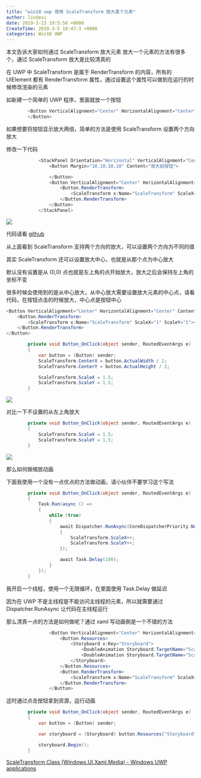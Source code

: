 ```yaml
---
title: "win10 uwp 使用 ScaleTransform 放大某个元素"
author: lindexi
date: 2019-3-13 19:5:56 +0800
CreateTime: 2020-3-5 10:47:3 +0800
categories: Win10 UWP
---
```


本文告诉大家如何通过 ScaleTransform 放大元素
放大一个元素的方法有很多个，通过 ScaleTransform 放大是比较清真的

<!--more-->


<!-- csdn -->

在 UWP 中 ScaleTransform 是属于 RenderTransform 的内容，所有的 UIElement 都有 RenderTransform 属性，通过设置这个属性可以做到在运行的时候修改渲染的元素

如新建一个简单的 UWP 程序，里面就放一个按钮

```csharp
        <Button VerticalAlignment="Center" HorizontalAlignment="Center" Content="Click" Click="Button_OnClick">
        </Button>
```

如果想要将按钮显示放大两倍，简单的方法是使用 ScaleTransform 设置两个方向放大

修改一下代码

```csharp
            <StackPanel Orientation="Horizontal" VerticalAlignment="Center" HorizontalAlignment="Center">
                <Button Margin="10,10,10,10" Content="放大前按钮">

                </Button>
                <Button VerticalAlignment="Center" HorizontalAlignment="Center" Content="放大的按钮">
                    <Button.RenderTransform>
                        <ScaleTransform x:Name="ScaleTransform" ScaleX="2" ScaleY="2"></ScaleTransform>
                    </Button.RenderTransform>
                </Button>
            </StackPanel>
```

<!-- ![](image/win10 uwp 使用 ScaleTransform 放大某个元素/win10 uwp 使用 ScaleTransform 放大某个元素0.png) -->

![](http://image.acmx.xyz/lindexi%2F2019313172057692)

代码请看 [github](https://github.com/lindexi/lindexi_gd/tree/2c00ce47ec76474b95953bbfc17e286d9938d534/HearqicalbasteKajalltearfearnahir)

从上面看到 ScaleTransform 支持两个方向的放大，可以设置两个方向为不同的值

其实 ScaleTransform 还可以设置放大中心，也就是从那个点为中心放大

默认没有设置是从 (0,0) 点也就是左上角的点开始放大，放大之后会保持左上角的坐标不变

很多时候会使用到的是从中心放大，从中心放大需要设置放大元素的中心点，请看代码，在按钮点击的时候放大，中心点是按钮中心

```csharp
<Button VerticalAlignment="Center" HorizontalAlignment="Center" Content="放大的按钮" Click="Button_OnClick">
    <Button.RenderTransform>
        <ScaleTransform x:Name="ScaleTransform" ScaleX="1" ScaleY="1"></ScaleTransform>
    </Button.RenderTransform>
</Button>
```

```csharp
        private void Button_OnClick(object sender, RoutedEventArgs e)
        {
            var button = (Button) sender;
            ScaleTransform.CenterX = button.ActualWidth / 2;
            ScaleTransform.CenterY = button.ActualHeight / 2;

            ScaleTransform.ScaleX = 1.5;
            ScaleTransform.ScaleY = 1.5;
        }
```
<!-- ![](image/win10 uwp 使用 ScaleTransform 放大某个元素/中心放大.gif) -->

![](http://image.acmx.xyz/lindexi%2F2019313174718402)

对比一下不设置的从左上角放大


```csharp
        private void Button_OnClick(object sender, RoutedEventArgs e)
        {
            ScaleTransform.ScaleX = 1.5;
            ScaleTransform.ScaleY = 1.5;
        }
```


![](http://image.acmx.xyz/lindexi%2F2019313174957992)

那么如何做缩放动画

下面我使用一个没有一点优点的方法做动画，请小伙伴不要学习这个写法

```csharp
        private void Button_OnClick(object sender, RoutedEventArgs e)
        {
            Task.Run(async () =>
            {
                while (true)
                {
                    await Dispatcher.RunAsync(CoreDispatcherPriority.Normal, () =>
                    {
                        ScaleTransform.ScaleX++;
                        ScaleTransform.ScaleY++;
                    });

                    await Task.Delay(100);
                }
            });
        }
```

我开启一个线程，使用一个无限循环，在里面使用 Task.Delay 做延迟

因为在 UWP 不是主线程是不能访问主线程的元素，所以就需要通过 Dispatcher.RunAsync 让代码在主线程运行

那么清真一点的方法是如何做呢？通过 xaml 写动画倒是一个不错的方法

```csharp
                <Button VerticalAlignment="Center" HorizontalAlignment="Center" Content="放大的按钮" Click="Button_OnClick">
                    <Button.Resources>
                        <Storyboard x:Key="Storyboard">
                            <DoubleAnimation Storyboard.TargetName="ScaleTransform" Storyboard.TargetProperty="ScaleX" To="1.5" Duration="0:0:1"></DoubleAnimation>
                            <DoubleAnimation Storyboard.TargetName="ScaleTransform" Storyboard.TargetProperty="ScaleY" To="1.5" Duration="0:0:1"></DoubleAnimation>
                        </Storyboard>
                    </Button.Resources>
                    <Button.RenderTransform>
                        <ScaleTransform x:Name="ScaleTransform" ScaleX="1" ScaleY="1"></ScaleTransform>
                    </Button.RenderTransform>
                </Button>
```

这时通过点击按钮拿到资源，运行动画

```csharp
        private void Button_OnClick(object sender, RoutedEventArgs e)
        {
            var button = (Button) sender;

            var storyboard = (Storyboard) button.Resources["Storyboard"];

            storyboard.Begin();
        }
```

[ScaleTransform Class (Windows.UI.Xaml.Media) - Windows UWP applications](https://docs.microsoft.com/en-us/uwp/api/windows.ui.xaml.media.scaletransform )

